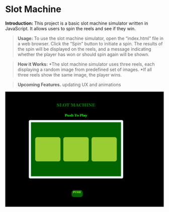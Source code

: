 # Slot Machine

**Introduction:**
This project is a basic slot machine simulator written in JavaScript. It allows users to spin the reels and see if they win.
>**Usage:**
To use the slot machine simulator, open the “index.html” file in a web browser. Click the “Spin” button to initiate a spin. The results of the spin will be displayed on the reels, and a message indicating whether the player has won or should spin again will be shown.

>**How it Works:**
>*The slot machine simulator uses three reels, each displaying a random image from predefined set of images. 
>*If all three reels show the same image, the player wins.

>**Upcoming Features.**
updating UX and animations

![Alt text](image.png)